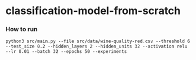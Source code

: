 # classification-model-from-scratch

### How to run
`python3 src/main.py --file src/data/wine-quality-red.csv --threshold 6 --test_size 0.2 --hidden_layers 2 --hidden_units 32 --activation relu --lr 0.01 --batch 32 --epochs 50 --experiments`